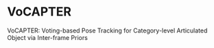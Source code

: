# VoCAPTER
VoCAPTER: Voting-based Pose Tracking for Category-level Articulated Object via Inter-frame Priors
